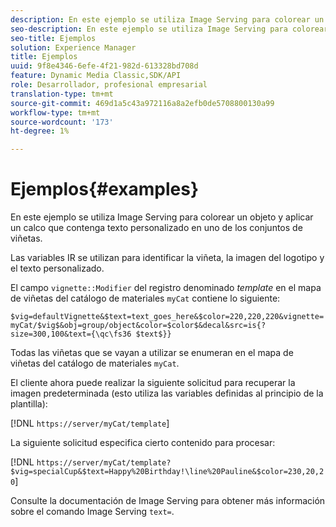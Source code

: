 ```yaml
---
description: En este ejemplo se utiliza Image Serving para colorear un objeto y aplicar un calco que contenga texto personalizado en uno de los conjuntos de viñetas.
seo-description: En este ejemplo se utiliza Image Serving para colorear un objeto y aplicar un calco que contenga texto personalizado en uno de los conjuntos de viñetas.
seo-title: Ejemplos
solution: Experience Manager
title: Ejemplos
uuid: 9f8e4346-6efe-4f21-982d-613328bd708d
feature: Dynamic Media Classic,SDK/API
role: Desarrollador, profesional empresarial
translation-type: tm+mt
source-git-commit: 469d1a5c43a972116a8a2efb0de5708800130a99
workflow-type: tm+mt
source-wordcount: '173'
ht-degree: 1%

---
```



# Ejemplos{#examples}

En este ejemplo se utiliza Image Serving para colorear un objeto y aplicar un calco que contenga texto personalizado en uno de los conjuntos de viñetas.

Las variables IR se utilizan para identificar la viñeta, la imagen del logotipo y el texto personalizado.

El campo `vignette::Modifier` del registro denominado *template* en el mapa de viñetas del catálogo de materiales `myCat` contiene lo siguiente:

`$vig=defaultVignette&$text=text_goes_here&$color=220,220,220&vignette=myCat/$vig$&obj=group/object&color=$color$&decal&src=is{?size=300,100&text={\qc\fs36 $text$}}`

Todas las viñetas que se vayan a utilizar se enumeran en el mapa de viñetas del catálogo de materiales `myCat`.

El cliente ahora puede realizar la siguiente solicitud para recuperar la imagen predeterminada (esto utiliza las variables definidas al principio de la plantilla):

[!DNL `https://server/myCat/template`]

La siguiente solicitud especifica cierto contenido para procesar:

[!DNL `https://server/myCat/template?$vig=specialCup&$text=Happy%20Birthday!\line%20Pauline&$color=230,20,20`]

Consulte la documentación de Image Serving para obtener más información sobre el comando Image Serving `text=`.
